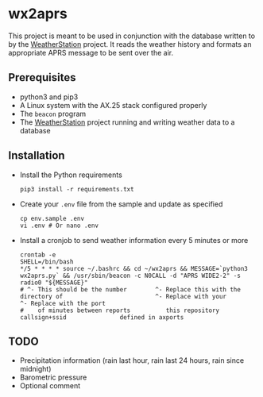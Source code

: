 # wx2aprs
This project is meant to be used in conjunction with the database written to by the [WeatherStation](https://github.com/mjlocat/WeatherStation) project. It reads the weather history and formats an appropriate APRS message to be sent over the air.

## Prerequisites

* python3 and pip3
* A Linux system with the AX.25 stack configured properly
* The `beacon` program
* The [WeatherStation](https://github.com/mjlocat/WeatherStation) project running and writing weather data to a database

## Installation

* Install the Python requirements
  ``` shell
  pip3 install -r requirements.txt
  ```
* Create your `.env` file from the sample and update as specified
  ``` shell
  cp env.sample .env
  vi .env # Or nano .env
  ```
* Install a cronjob to send weather information every 5 minutes or more
  ``` shell
  crontab -e
  SHELL=/bin/bash
  */5 * * * * source ~/.bashrc && cd ~/wx2aprs && MESSAGE=`python3 wx2aprs.py` && /usr/sbin/beacon -c N0CALL -d "APRS WIDE2-2" -s radio0 "${MESSAGE}"
  # ^- This should be the number        ^- Replace this with the directory of                          ^- Replace with your        ^- Replace with the port
  #    of minutes between reports          this repository                                                callsign+ssid               defined in axports
  ```

## TODO

* Precipitation information (rain last hour, rain last 24 hours, rain since midnight)
* Barometric pressure
* Optional comment
